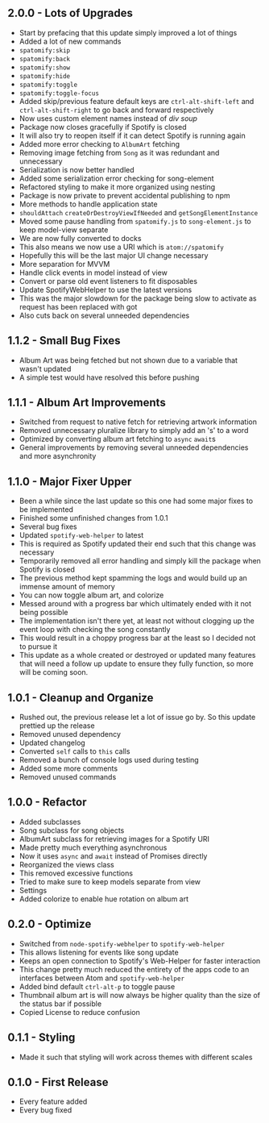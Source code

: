 ## 2.0.0 - Lots of Upgrades
* Start by prefacing that this update simply improved a lot of things
* Added a lot of new commands
 * `spatomify:skip`
 * `spatomify:back`
 * `spatomify:show`
 * `spatomify:hide`
 * `spatomify:toggle`
 * `spatomify:toggle-focus`
* Added skip/previous feature default keys are `ctrl-alt-shift-left` and `ctrl-alt-shift-right` to go back and forward respectively
* Now uses custom element names instead of *div soup*
* Package now closes gracefully if Spotify is closed
 * It will also try to reopen itself if it can detect Spotify is running again
* Added more error checking to `AlbumArt` fetching
* Removing image fetching from `Song` as it was redundant and unnecessary
* Serialization is now better handled
* Added some serialization error checking for song-element
* Refactored styling to make it more organized using nesting
* Package is now private to prevent accidental publishing to npm
* More methods to handle application state
 * `shouldAttach` `createOrDestroyViewIfNeeded` and `getSongElementInstance`
* Moved some pause handling from `spatomify.js` to `song-element.js` to keep model-view separate
* We are now fully converted to docks
 * This also means we now use a URI which is `atom://spatomify`
 * Hopefully this will be the last major UI change necessary
* More separation for MVVM
 * Handle click events in model instead of view
* Convert or parse old event listeners to fit disposables
* Update SpotifyWebHelper to use the latest versions
 * This was the major slowdown for the package being slow to activate as request has been replaced with got
 * Also cuts back on several unneeded dependencies

## 1.1.2 - Small Bug Fixes
* Album Art was being fetched but not shown due to a variable that wasn't updated
* A simple test would have resolved this before pushing

## 1.1.1 - Album Art Improvements
* Switched from request to native fetch for retrieving artwork information
* Removed unnecessary pluralize library to simply add an 's' to a word
* Optimized by converting album art fetching to `async` `await`s
* General improvements by removing several unneeded dependencies and more asynchronity

## 1.1.0 - Major Fixer Upper
* Been a while since the last update so this one had some major fixes to be implemented
* Finished some unfinished changes from 1.0.1
* Several bug fixes
* Updated `spotify-web-helper` to latest
 * This is required as Spotify updated their end such that this change was necessary
* Temporarily removed all error handling and simply kill the package when Spotify is closed
 * The previous method kept spamming the logs and would build up an immense amount of memory
* You can now toggle album art, and colorize
* Messed around with a progress bar which ultimately ended with it not being possible
 * The implementation isn't there yet, at least not without clogging up the event loop with checking the song constantly
 * This would result in a choppy progress bar at the least so I decided not to pursue it
* This update as a whole created or destroyed or updated many features that will need a follow up update to ensure they fully function, so more will be coming soon.

## 1.0.1 - Cleanup and Organize
* Rushed out, the previous release let a lot of issue go by.  So this update prettied up the release
* Removed unused dependency
* Updated changelog
* Converted `self` calls to `this` calls
* Removed a bunch of console logs used during testing
* Added some more comments
* Removed unused commands

## 1.0.0 - Refactor
* Added subclasses
 * Song subclass for song objects
 * AlbumArt subclass for retrieving images for a Spotify URI
* Made pretty much everything asynchronous
 * Now it uses `async` and `await` instead of Promises directly
* Reorganized the views class
 * This removed excessive functions
 * Tried to make sure to keep models separate from view
* Settings
 * Added colorize to enable hue rotation on album art

## 0.2.0 - Optimize
* Switched from `node-spotify-webhelper` to `spotify-web-helper`
 * This allows listening for events like song update
 * Keeps an open connection to Spotify's Web-Helper for faster interaction
 * This change pretty much reduced the entirety of the apps code to an interfaces between Atom and `spotify-web-helper`
* Added bind default `ctrl-alt-p` to toggle pause
* Thumbnail album art is will now always be higher quality than the size of the status bar if possible
* Copied License to reduce confusion

## 0.1.1 - Styling
* Made it such that styling will work across themes with different scales

## 0.1.0 - First Release
* Every feature added
* Every bug fixed
